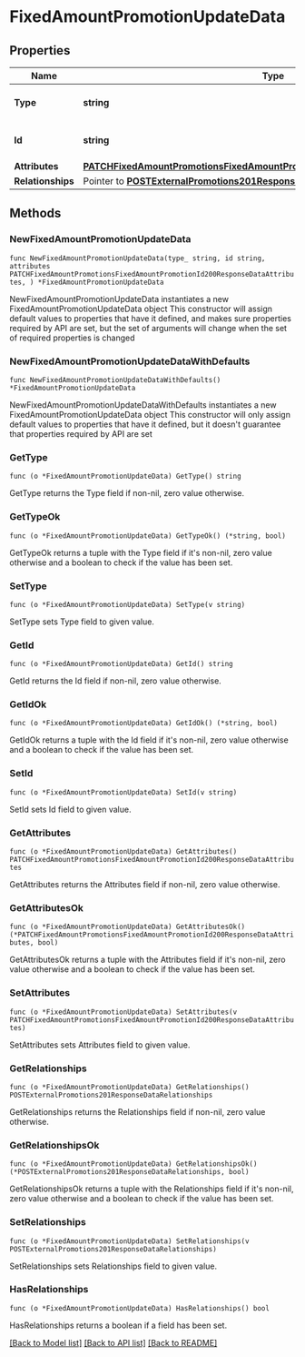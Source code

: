 # FixedAmountPromotionUpdateData

## Properties

Name | Type | Description | Notes
------------ | ------------- | ------------- | -------------
**Type** | **string** | The resource&#39;s type | [default to "fixed_amount_promotions"]
**Id** | **string** | The resource&#39;s id | 
**Attributes** | [**PATCHFixedAmountPromotionsFixedAmountPromotionId200ResponseDataAttributes**](PATCHFixedAmountPromotionsFixedAmountPromotionId200ResponseDataAttributes.md) |  | 
**Relationships** | Pointer to [**POSTExternalPromotions201ResponseDataRelationships**](POSTExternalPromotions201ResponseDataRelationships.md) |  | [optional] 

## Methods

### NewFixedAmountPromotionUpdateData

`func NewFixedAmountPromotionUpdateData(type_ string, id string, attributes PATCHFixedAmountPromotionsFixedAmountPromotionId200ResponseDataAttributes, ) *FixedAmountPromotionUpdateData`

NewFixedAmountPromotionUpdateData instantiates a new FixedAmountPromotionUpdateData object
This constructor will assign default values to properties that have it defined,
and makes sure properties required by API are set, but the set of arguments
will change when the set of required properties is changed

### NewFixedAmountPromotionUpdateDataWithDefaults

`func NewFixedAmountPromotionUpdateDataWithDefaults() *FixedAmountPromotionUpdateData`

NewFixedAmountPromotionUpdateDataWithDefaults instantiates a new FixedAmountPromotionUpdateData object
This constructor will only assign default values to properties that have it defined,
but it doesn't guarantee that properties required by API are set

### GetType

`func (o *FixedAmountPromotionUpdateData) GetType() string`

GetType returns the Type field if non-nil, zero value otherwise.

### GetTypeOk

`func (o *FixedAmountPromotionUpdateData) GetTypeOk() (*string, bool)`

GetTypeOk returns a tuple with the Type field if it's non-nil, zero value otherwise
and a boolean to check if the value has been set.

### SetType

`func (o *FixedAmountPromotionUpdateData) SetType(v string)`

SetType sets Type field to given value.


### GetId

`func (o *FixedAmountPromotionUpdateData) GetId() string`

GetId returns the Id field if non-nil, zero value otherwise.

### GetIdOk

`func (o *FixedAmountPromotionUpdateData) GetIdOk() (*string, bool)`

GetIdOk returns a tuple with the Id field if it's non-nil, zero value otherwise
and a boolean to check if the value has been set.

### SetId

`func (o *FixedAmountPromotionUpdateData) SetId(v string)`

SetId sets Id field to given value.


### GetAttributes

`func (o *FixedAmountPromotionUpdateData) GetAttributes() PATCHFixedAmountPromotionsFixedAmountPromotionId200ResponseDataAttributes`

GetAttributes returns the Attributes field if non-nil, zero value otherwise.

### GetAttributesOk

`func (o *FixedAmountPromotionUpdateData) GetAttributesOk() (*PATCHFixedAmountPromotionsFixedAmountPromotionId200ResponseDataAttributes, bool)`

GetAttributesOk returns a tuple with the Attributes field if it's non-nil, zero value otherwise
and a boolean to check if the value has been set.

### SetAttributes

`func (o *FixedAmountPromotionUpdateData) SetAttributes(v PATCHFixedAmountPromotionsFixedAmountPromotionId200ResponseDataAttributes)`

SetAttributes sets Attributes field to given value.


### GetRelationships

`func (o *FixedAmountPromotionUpdateData) GetRelationships() POSTExternalPromotions201ResponseDataRelationships`

GetRelationships returns the Relationships field if non-nil, zero value otherwise.

### GetRelationshipsOk

`func (o *FixedAmountPromotionUpdateData) GetRelationshipsOk() (*POSTExternalPromotions201ResponseDataRelationships, bool)`

GetRelationshipsOk returns a tuple with the Relationships field if it's non-nil, zero value otherwise
and a boolean to check if the value has been set.

### SetRelationships

`func (o *FixedAmountPromotionUpdateData) SetRelationships(v POSTExternalPromotions201ResponseDataRelationships)`

SetRelationships sets Relationships field to given value.

### HasRelationships

`func (o *FixedAmountPromotionUpdateData) HasRelationships() bool`

HasRelationships returns a boolean if a field has been set.


[[Back to Model list]](../README.md#documentation-for-models) [[Back to API list]](../README.md#documentation-for-api-endpoints) [[Back to README]](../README.md)


